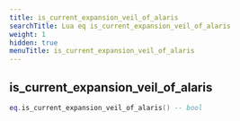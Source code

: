 ```yaml
---
title: is_current_expansion_veil_of_alaris
searchTitle: Lua eq is_current_expansion_veil_of_alaris
weight: 1
hidden: true
menuTitle: is_current_expansion_veil_of_alaris
---
```

## is_current_expansion_veil_of_alaris
```lua
eq.is_current_expansion_veil_of_alaris() -- bool
```